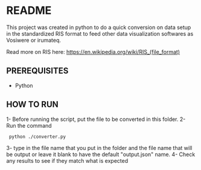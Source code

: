 # README

This project was created in python to do a quick conversion on data setup in the standardized RIS format to feed other data visualization softwares as Vosiwere or irumateq.

Read more on RIS here:
https://en.wikipedia.org/wiki/RIS_(file_format)


## PREREQUISITES

 * Python 

## HOW TO RUN

 1- Before running the script, put the file to be converted in this folder.
 2- Run the command
  ```
   python ./converter.py
  ```
 3- type in the file name that you put in the folder and the file name that will be output or leave it blank to have the default "output.json" name. 
 4- Check any results to see if they match what is expected
